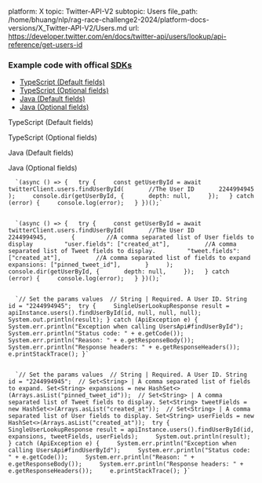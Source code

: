 platform: X
topic: Twitter-API-V2
subtopic: Users
file_path: /home/bhuang/nlp/rag-race-challenge2-2024/platform-docs-versions/X_Twitter-API-V2/Users.md
url: https://developer.twitter.com/en/docs/twitter-api/users/lookup/api-reference/get-users-id


### Example code with offical [SDKs](https://developer.twitter.com/en/docs/twitter-api/tools-and-libraries/sdks/overview)

* [TypeScript (Default fields)](#tab0)
* [TypeScript (Optional fields)](#tab1)
* [Java (Default fields)](#tab2)
* [Java (Optional fields)](#tab3)

TypeScript (Default fields)

TypeScript (Optional fields)

Java (Default fields)

Java (Optional fields)

      `(async () => {   try {     const getUserById = await twitterClient.users.findUserById(       //The User ID       2244994945     );     console.dir(getUserById, {       depth: null,     });   } catch (error) {     console.log(error);   } })();`
    

      `(async () => {   try {     const getUserById = await twitterClient.users.findUserById(       //The User ID       2244994945,       {         //A comma separated list of User fields to display         "user.fields": ["created_at"],          //A comma separated list of Tweet fields to display.         "tweet.fields": ["created_at"],          //A comma separated list of fields to expand         expansions: ["pinned_tweet_id"],       }     );     console.dir(getUserById, {       depth: null,     });   } catch (error) {     console.log(error);   } })();`
    

      `// Set the params values  // String | Required. A User ID. String id = "2244994945";  try {     SingleUserLookupResponse result = apiInstance.users().findUserById(id, null, null, null);     System.out.println(result); } catch (ApiException e) {     System.err.println("Exception when calling UsersApi#findUserById");     System.err.println("Status code: " + e.getCode());     System.err.println("Reason: " + e.getResponseBody());     System.err.println("Response headers: " + e.getResponseHeaders());     e.printStackTrace(); }`
    

      `// Set the params values  // String | Required. A User ID. String id = "2244994945";  // Set<String> | A comma separated list of fields to expand. Set<String> expansions = new HashSet<>(Arrays.asList("pinned_tweet_id"));  // Set<String> | A comma separated list of Tweet fields to display. Set<String> tweetFields = new HashSet<>(Arrays.asList("created_at"));  // Set<String> | A comma separated list of User fields to display. Set<String> userFields = new HashSet<>(Arrays.asList("created_at"));  try {     SingleUserLookupResponse result = apiInstance.users().findUserById(id, expansions, tweetFields, userFields);     System.out.println(result); } catch (ApiException e) {     System.err.println("Exception when calling UsersApi#findUserById");     System.err.println("Status code: " + e.getCode());     System.err.println("Reason: " + e.getResponseBody());     System.err.println("Response headers: " + e.getResponseHeaders());     e.printStackTrace(); }`